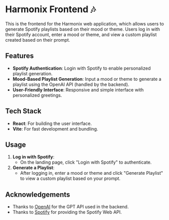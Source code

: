 # Harmonix Frontend 🎶
This is the frontend for the Harmonix web application, which allows users to generate Spotify playlists based on their mood or theme. Users log in with their Spotify account, enter a mood or theme, and view a custom playlist created based on their prompt.

## Features
- **Spotify Authentication**: Login with Spotify to enable personalized playlist generation.
- **Mood-Based Playlist Generation**: Input a mood or theme to generate a playlist using the OpenAI API (handled by the backend).
- **User-Friendly Interface**: Responsive and simple interface with personalized greetings.

## Tech Stack
- **React**: For building the user interface.
- **Vite**: For fast development and bundling.

## Usage
1. **Log in with Spotify**:
   - On the landing page, click "Login with Spotify" to authenticate.
2. **Generate a Playlist**:
   - After logging in, enter a mood or theme and click "Generate Playlist" to view a custom playlist based on your prompt.

## Acknowledgements
- Thanks to [OpenAI](https://openai.com) for the GPT API used in the backend.
- Thanks to [Spotify](https://developer.spotify.com) for providing the Spotify Web API.
